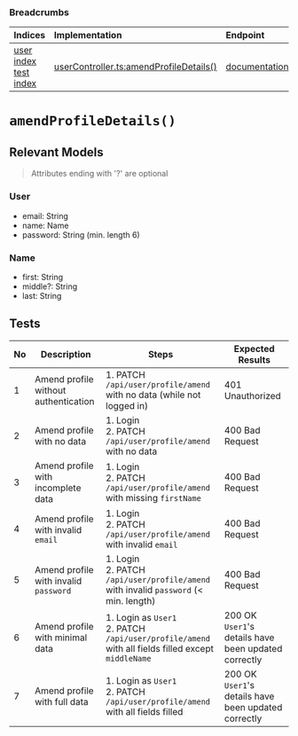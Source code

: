 ### Breadcrumbs

| Indices                                               | Implementation                                                                                              | Endpoint                                                     |
| :---------------------------------------------------- | :---------------------------------------------------------------------------------------------------------- | :----------------------------------------------------------- |
| [user index](./index.md)<br>[test index](../index.md) | [userController.ts:amendProfileDetails()](../../../../../backend/src/controllers/userController.ts#L28-L71) | [documentation](../../endpoints/user/amendProfileDetails.md) |

# `amendProfileDetails()`
## Relevant Models
> Attributes ending with '?' are optional
### User
* email: String
* name: Name
* password: String (min. length 6)

### Name
* first: String
* middle?: String
* last: String

## Tests
| No  | Description                           | Steps                                                                                                | Expected Results                                        |
| --- | ------------------------------------- | ---------------------------------------------------------------------------------------------------- | ------------------------------------------------------- |
| 1   | Amend profile without authentication  | 1. PATCH `/api/user/profile/amend` with no data (while not logged in)                                | 401 Unauthorized                                        |
| 2   | Amend profile with no data            | 1. Login<br>2. PATCH `/api/user/profile/amend` with no data                                          | 400 Bad Request                                         |
| 3   | Amend profile with incomplete data    | 1. Login<br>2. PATCH `/api/user/profile/amend` with missing `firstName`                              | 400 Bad Request                                         |
| 4   | Amend profile with invalid `email`    | 1. Login<br>2. PATCH `/api/user/profile/amend` with invalid `email`                                  | 400 Bad Request                                         |
| 5   | Amend profile with invalid `password` | 1. Login<br>2. PATCH `/api/user/profile/amend` with invalid `password` (< min. length)               | 400 Bad Request                                         |
| 6   | Amend profile with minimal data       | 1. Login as `User1`<br>2. PATCH `/api/user/profile/amend` with all fields filled except `middleName` | 200 OK<br>`User1`'s details have been updated correctly |
| 7   | Amend profile with full data          | 1. Login as `User1`<br>2. PATCH `/api/user/profile/amend` with all fields filled                     | 200 OK<br>`User1`'s details have been updated correctly |
